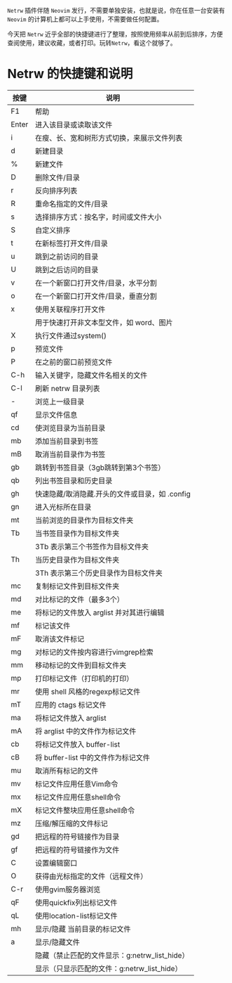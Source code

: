 ``Netrw`` 插件伴随 ``Neovim`` 发行，不需要单独安装，也就是说，你在任意一台安装有 ``Neovim`` 的计算机上都可以上手使用，不需要做任何配置。

今天把 ``Netrw`` 近乎全部的快捷键进行了整理，按照使用频率从前到后排序，方便查阅使用，建议收藏，或者打印。玩转``Netrw``，看这个就够了。

# Netrw 的快捷键和说明

|按键|说明|
|---|---|
|F1|帮助|
|Enter|进入该目录或读取该文件|
|i|在瘦、长、宽和树形方式切换，来展示文件列表|
|d|新建目录|
|%|新建文件|
|D|删除文件/目录|
|r|反向排序列表|
|R|重命名指定的文件/目录|
|s|选择排序方式：按名字，时间或文件大小|
|S|自定义排序|
|t|在新标签打开文件/目录|
|u|跳到之前访问的目录|
|U|跳到之后访问的目录|
|v|在一个新窗口打开文件/目录，水平分割|
|o|在一个新窗口打开文件/目录，垂直分割|
|x|使用关联程序打开文件|
||用于快速打开非文本型文件，如 word、图片|
|X|执行文件通过system()|
|p|预览文件|
|P|在之前的窗口前预览文件|
|C-h|输入关键字，隐藏文件名相关的文件|
|C-l|刷新 netrw 目录列表|
|-|浏览上一级目录|
|qf|显示文件信息|
|cd|使浏览目录为当前目录|
|mb|添加当前目录到书签|
|mB|取消当前目录作为书签|
|gb|跳转到书签目录（3gb跳转到第3个书签）|
|qb|列出书签目录和历史目录|
|gh|快速隐藏/取消隐藏.开头的文件或目录，如 .config|
|gn|进入光标所在目录|
|mt|当前浏览的目录作为目标文件夹|
|Tb|当书签目录作为目标文件夹|
||3Tb 表示第三个书签作为目标文件夹|
|Th|当历史目录作为目标文件夹|
||3Th 表示第三个历史目录作为目标文件夹|
|mc|复制标记文件到目标文件夹|
|md|对比标记的文件（最多3个）|
|me|将标记的文件放入 arglist 并对其进行编辑|
|mf|标记该文件|
|mF|取消该文件标记|
|mg|对标记的文件按内容进行vimgrep检索|
|mm|移动标记的文件到目标文件夹|
|mp|打印标记文件（打印机的打印）|
|mr|使用 shell 风格的regexp标记文件|
|mT|应用的 ctags 标记文件|
|ma|将标记文件放入 arglist|
|mA|将 arglist 中的文件作为标记文件|
|cb|将标记文件放入 buffer-list|
|cB|将 buffer-list 中的文件作为标记文件|
|mu|取消所有标记的文件|
|mv|标记文件应用任意Vim命令|
|mx|标记文件应用任意shell命令|
|mX|标记文件整块应用任意shell命令|
|mz|压缩/解压缩的文件标记|
|gd|把远程的符号链接作为目录|
|gf|把远程的符号链接作为文件|
|C|设置编辑窗口|
|O|获得由光标指定的文件（远程文件）|
|C-r|使用gvim服务器浏览|
|qF|使用quickfix列出标记文件|
|qL|使用location-list标记文件|
|mh|显示/隐藏 当前目录的标记文件|
|a|显示/隐藏文件|
||隐藏（禁止匹配的文件显示：g:netrw_list_hide）|
||显示（只显示匹配的文件：g:netrw_list_hide）|